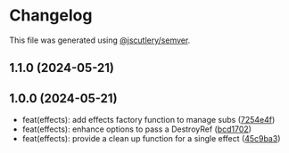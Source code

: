 # Changelog

This file was generated using [@jscutlery/semver](https://github.com/jscutlery/semver).

## 1.1.0 (2024-05-21)




## 1.0.0 (2024-05-21)

* feat(effects): add effects factory function to manage subs ([7254e4f](https://github.com/mikelgo/angular-kit/commit/7254e4f))
* feat(effects): enhance options to pass a DestroyRef ([bcd1702](https://github.com/mikelgo/angular-kit/commit/bcd1702))
* feat(effects): provide a clean up function for a single effect ([45c9ba3](https://github.com/mikelgo/angular-kit/commit/45c9ba3))
